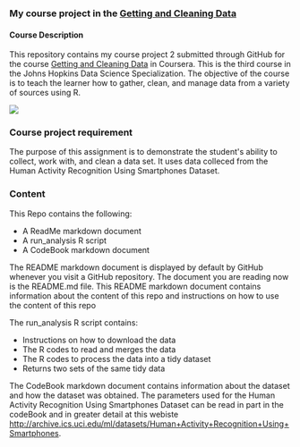 ### My course project in the [Getting and Cleaning Data]("https://www.coursera.org/course/getdata")

#### Course Description

This repository contains my course project 2 submitted through GitHub for the course [Getting and Cleaning Data]("https://www.coursera.org/course/getdata") in Coursera. This is the third course in the Johns Hopkins Data Science Specialization. The objective of the course is to teach the learner how to gather, clean, and manage data from a variety of sources using R.

[<img src="https://coursera-course-photos.s3.amazonaws.com/6d/aac7c069b611e39de639278c4f9dba/ObtainingData.jpg">](https://d3njjcbhbojbot.cloudfront.net/api/utilities/v1/imageproxy/)


### Course project requirement

The purpose of this assignment is to demonstrate the student's ability to collect, work with, and clean a data set.  It uses data colleced from the Human Activity Recognition Using Smartphones Dataset.

### Content 

This Repo contains the following:

- A ReadMe markdown document
- A run_analysis R script
- A CodeBook markdown document

The README markdown document is displayed by default by GitHub whenever you visit a GitHub repository. The document you are reading now is the README.md file. This README markdown document contains information about the content of this repo and instructions on how to use the content of this repo

The run_analysis R script contains:
- Instructions on how to download the data
- The R codes to read and merges the data
- The R codes to process the data into a tidy dataset
- Returns two sets of the same tidy data
    
The CodeBook markdown document contains information about the dataset and how the dataset was obtained.  The parameters used for the Human Activity Recognition Using Smartphones Dataset can be read in part in the codeBook and in greater detail at this webiste <http://archive.ics.uci.edu/ml/datasets/Human+Activity+Recognition+Using+Smartphones>.












